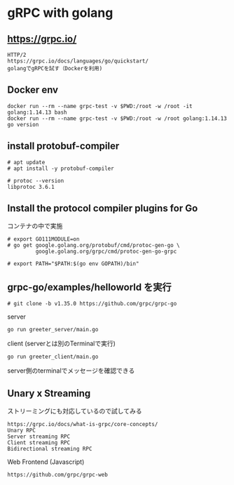 # gRPC with golang

## https://grpc.io/

```
HTTP/2
https://grpc.io/docs/languages/go/quickstart/
golangでgRPCを試す（Dockerを利用)
```

## Docker env
```
docker run --rm --name grpc-test -v $PWD:/root -w /root -it golang:1.14.13 bash
docker run --rm --name grpc-test -v $PWD:/root -w /root golang:1.14.13 go version
```

## install protobuf-compiler

```
# apt update
# apt install -y protobuf-compiler

# protoc --version                                
libprotoc 3.6.1

```

## Install the protocol compiler plugins for Go

コンテナの中で実施

```
# export GO111MODULE=on
# go get google.golang.org/protobuf/cmd/protoc-gen-go \
         google.golang.org/grpc/cmd/protoc-gen-go-grpc

# export PATH="$PATH:$(go env GOPATH)/bin"
```

## grpc-go/examples/helloworld を実行

```
# git clone -b v1.35.0 https://github.com/grpc/grpc-go
```

server
```
go run greeter_server/main.go
```

client (serverとは別のTerminalで実行)
```
go run greeter_client/main.go
```
server側のterminalでメッセージを確認できる

## Unary x Streaming

ストリーミングにも対応しているので試してみる

```
https://grpc.io/docs/what-is-grpc/core-concepts/
Unary RPC
Server streaming RPC
Client streaming RPC
Bidirectional streaming RPC
```

Web Frontend (Javascript)
```
https://github.com/grpc/grpc-web
```